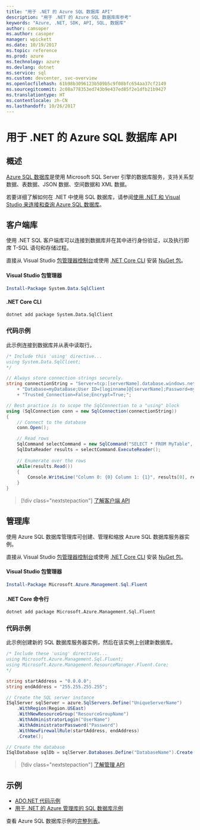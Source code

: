 ```yaml
---
title: "用于 .NET 的 Azure SQL 数据库 API"
description: "用于 .NET 的 Azure SQL 数据库库参考"
keywords: "Azure, .NET, SDK, API, SQL, 数据库"
author: camsoper
ms.author: casoper
manager: wpickett
ms.date: 10/19/2017
ms.topic: reference
ms.prod: azure
ms.technology: azure
ms.devlang: dotnet
ms.service: sql
ms.custom: devcenter, svc-overview
ms.openlocfilehash: 61b98b3096123b509b5c9f08bfc654aa37cf2149
ms.sourcegitcommit: 2c08a778353ed743b9e437ed85f2e1dfb21b9427
ms.translationtype: HT
ms.contentlocale: zh-CN
ms.lasthandoff: 10/26/2017
---
```

# <a name="azure-sql-database-apis-for-net"></a>用于 .NET 的 Azure SQL 数据库 API

## <a name="overview"></a>概述

[Azure SQL 数据库](https://docs.microsoft.com/azure/sql-database/sql-database-technical-overview)是使用 Microsoft SQL Server 引擎的数据库服务，支持关系型数据、表数据、JSON 数据、空间数据和 XML 数据。 

若要详细了解如何在 .NET 中使用 SQL 数据库，请参阅[使用 .NET 和 Visual Studio 来连接和查询 Azure SQL 数据库](https://docs.microsoft.com/azure/sql-database/sql-database-connect-query-dotnet-visual-studio)。

## <a name="client-library"></a>客户端库

使用 .NET SQL 客户端库可以连接到数据库并在其中进行身份验证，以及执行即席 T-SQL 语句和存储过程。

直接从 Visual Studio [包管理器控制台](https://docs.microsoft.com/nuget/tools/package-manager-console)或使用 [.NET Core CLI](https://docs.microsoft.com/dotnet/core/tools/dotnet-add-package) 安装 [NuGet 包]( https://www.nuget.org/packages/System.Data.SqlClient)。

#### <a name="visual-studio-package-manager"></a>Visual Studio 包管理器

```powershell
Install-Package System.Data.SqlClient
```

#### <a name="net-core-cli"></a>.NET Core CLI

```bash
dotnet add package System.Data.SqlClient
```

### <a name="code-example"></a>代码示例

此示例连接到数据库并从表中读取行。

```csharp
/* Include this 'using' directive...
using System.Data.SqlClient;
*/

// Always store connection strings securely. 
string connectionString = "Server=tcp:[serverName].database.windows.net;" 
    + "Database=myDataBase;User ID=[loginname]@[serverName];Password=myPassword;"
    + "Trusted_Connection=False;Encrypt=True;";

// Best practice is to scope the SqlConnection to a "using" block
using (SqlConnection conn = new SqlConnection(connectionString))
{
    // Connect to the database
    conn.Open();

    // Read rows
    SqlCommand selectCommand = new SqlCommand("SELECT * FROM MyTable", conn);
    SqlDataReader results = selectCommand.ExecuteReader();
    
    // Enumerate over the rows
    while(results.Read())
    {
        Console.WriteLine("Column 0: {0} Column 1: {1}", results[0], results[1]);
    }
}
```

> [!div class="nextstepaction"]
> [了解客户端 API](/dotnet/api/overview/azure/sql/client)

## <a name="management-library"></a>管理库

使用 Azure SQL 数据库管理库可创建、管理和缩放 Azure SQL 数据库服务器实例。

直接从 Visual Studio [包管理器控制台](https://docs.microsoft.com/nuget/tools/package-manager-console)或使用 [.NET Core CLI](https://docs.microsoft.com/dotnet/core/tools/dotnet-add-package) 安装 [NuGet 包](https://www.nuget.org/packages/Microsoft.Azure.Management.Sql.Fluent/)。

#### <a name="visual-studio-package-manager"></a>Visual Studio 包管理器

```powershell
Install-Package Microsoft.Azure.Management.Sql.Fluent
``` 

#### <a name="net-core-command-line"></a>.NET Core 命令行

```bash
dotnet add package Microsoft.Azure.Management.Sql.Fluent
```

### <a name="code-example"></a>代码示例

此示例创建新的 SQL 数据库服务器实例，然后在该实例上创建新数据库。

```csharp
/* Include these 'using' directives...
using Microsoft.Azure.Management.Sql.Fluent;
using Microsoft.Azure.Management.ResourceManager.Fluent.Core;
*/

string startAddress = "0.0.0.0";
string endAddress = "255.255.255.255";

// Create the SQL server instance
ISqlServer sqlServer = azure.SqlServers.Define("UniqueServerName")
    .WithRegion(Region.USEast)
    .WithNewResourceGroup("ResourceGroupName")
    .WithAdministratorLogin("UserName")
    .WithAdministratorPassword("Password")
    .WithNewFirewallRule(startAddress, endAddress)
    .Create();

// Create the database
ISqlDatabase sqlDb = sqlServer.Databases.Define("DatabaseName").Create();
```

> [!div class="nextstepaction"]
> [了解管理 API](/dotnet/api/overview/azure/sql/management)

## <a name="samples"></a>示例

- [ADO.NET 代码示例](/dotnet/framework/data/adonet/ado-net-code-examples)
- [用于 .NET 的 Azure 管理库的 SQL 数据库示例](/dotnet/azure/dotnet-sdk-azure-sql-database-samples)

查看 Azure SQL 数据库示例的[完整列表](https://azure.microsoft.com/en-us/resources/samples/?platform=dotnet&term=sql+database)。

